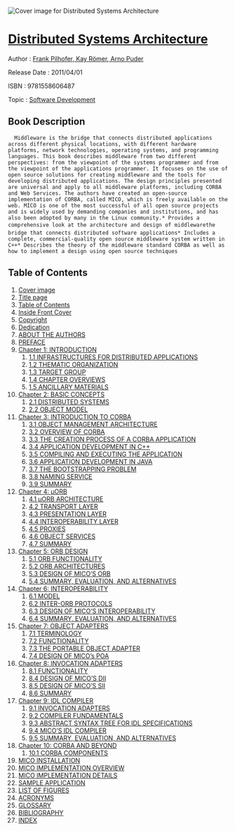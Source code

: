![Cover image for Distributed Systems Architecture](https://imgdetail.ebookreading.net/cover/cover/software_development/EB9781558606487.jpg)

[Distributed Systems Architecture](https://ebookreading.net/view/book/Distributed+Systems+Architecture-EB9781558606487_1.html "Distributed Systems Architecture")
====================================================================================================================

Author : [Frank Pilhofer](https://ebookreading.net/search/author/Frank+Pilhofer),[ Kay Römer](https://ebookreading.net/search/author/+Kay+R%C3%B6mer),[ Arno Puder](https://ebookreading.net/search/author/+Arno+Puder)

Release Date : 2011/04/01

ISBN : 9781558606487

Topic : [Software Development](https://ebookreading.net/search/category/software-development)

Book Description
-----------------

      Middleware is the bridge that connects distributed applications across different physical locations, with different hardware platforms, network technologies, operating systems, and programming languages. This book describes middleware from two different perspectives: from the viewpoint of the systems programmer and from the viewpoint of the applications programmer. It focuses on the use of open source solutions for creating middleware and the tools for developing distributed applications. The design principles presented are universal and apply to all middleware platforms, including CORBA and Web Services. The authors have created an open-source implementation of CORBA, called MICO, which is freely available on the web. MICO is one of the most successful of all open source projects and is widely used by demanding companies and institutions, and has also been adopted by many in the Linux community.* Provides a comprehensive look at the architecture and design of middlewarethe bridge that connects distributed software applications* Includes a complete, commercial-quality open source middleware system written in C++* Describes the theory of the middleware standard CORBA as well as how to implement a design using open source techniques
Table of Contents
-----------------

1. [Cover image](https://ebookreading.net/view/book/Distributed+Systems+Architecture-EB9781558606487_1.html)
1. [Title page](https://ebookreading.net/view/book/Distributed+Systems+Architecture-EB9781558606487_2.html)
1. [Table of Contents](https://ebookreading.net/view/book/Distributed+Systems+Architecture-EB9781558606487_3.html)
1. [Inside Front Cover](https://ebookreading.net/view/book/Distributed+Systems+Architecture-EB9781558606487_4.html)
1. [Copyright](https://ebookreading.net/view/book/Distributed+Systems+Architecture-EB9781558606487_5.html)
1. [Dedication](https://ebookreading.net/view/book/Distributed+Systems+Architecture-EB9781558606487_6.html)
1. [ABOUT THE AUTHORS](https://ebookreading.net/view/book/Distributed+Systems+Architecture-EB9781558606487_7.html)
1. [PREFACE](https://ebookreading.net/view/book/Distributed+Systems+Architecture-EB9781558606487_8.html)
1. [Chapter 1: INTRODUCTION](https://ebookreading.net/view/book/Distributed+Systems+Architecture-EB9781558606487_9.html)
    1. [1.1 INFRASTRUCTURES FOR DISTRIBUTED APPLICATIONS](https://ebookreading.net/view/book/Distributed+Systems+Architecture-EB9781558606487_9.html#cesectitle1)
    1. [1.2 THEMATIC ORGANIZATION](https://ebookreading.net/view/book/Distributed+Systems+Architecture-EB9781558606487_9.html#cesectitle2)
    1. [1.3 TARGET GROUP](https://ebookreading.net/view/book/Distributed+Systems+Architecture-EB9781558606487_9.html#cesectitle3)
    1. [1.4 CHAPTER OVERVIEWS](https://ebookreading.net/view/book/Distributed+Systems+Architecture-EB9781558606487_9.html#cesectitle4)
    1. [1.5 ANCILLARY MATERIALS](https://ebookreading.net/view/book/Distributed+Systems+Architecture-EB9781558606487_9.html#cesectitle5)
1. [Chapter 2: BASIC CONCEPTS](https://ebookreading.net/view/book/Distributed+Systems+Architecture-EB9781558606487_10.html)
    1. [2.1 DISTRIBUTED SYSTEMS](https://ebookreading.net/view/book/Distributed+Systems+Architecture-EB9781558606487_10.html#cesectitle1)
    1. [2.2 OBJECT MODEL](https://ebookreading.net/view/book/Distributed+Systems+Architecture-EB9781558606487_10.html#cesectitle7)
1. [Chapter 3: INTRODUCTION TO CORBA](https://ebookreading.net/view/book/Distributed+Systems+Architecture-EB9781558606487_11.html)
    1. [3.1 OBJECT MANAGEMENT ARCHITECTURE](https://ebookreading.net/view/book/Distributed+Systems+Architecture-EB9781558606487_11.html#cesectitle1)
    1. [3.2 OVERVIEW OF CORBA](https://ebookreading.net/view/book/Distributed+Systems+Architecture-EB9781558606487_11.html#cesectitle2)
    1. [3.3 THE CREATION PROCESS OF A CORBA APPLICATION](https://ebookreading.net/view/book/Distributed+Systems+Architecture-EB9781558606487_11.html#cesectitle9)
    1. [3.4 APPLICATION DEVELOPMENT IN C++](https://ebookreading.net/view/book/Distributed+Systems+Architecture-EB9781558606487_11.html#cesectitle10)
    1. [3.5 COMPILING AND EXECUTING THE APPLICATION](https://ebookreading.net/view/book/Distributed+Systems+Architecture-EB9781558606487_11.html#cesectitle15)
    1. [3.6 APPLICATION DEVELOPMENT IN JAVA](https://ebookreading.net/view/book/Distributed+Systems+Architecture-EB9781558606487_11.html#cesectitle18)
    1. [3.7 THE BOOTSTRAPPING PROBLEM](https://ebookreading.net/view/book/Distributed+Systems+Architecture-EB9781558606487_11.html#cesectitle22)
    1. [3.8 NAMING SERVICE](https://ebookreading.net/view/book/Distributed+Systems+Architecture-EB9781558606487_11.html#cesectitle26)
    1. [3.9 SUMMARY](https://ebookreading.net/view/book/Distributed+Systems+Architecture-EB9781558606487_11.html#cesectitle32)
1. [Chapter 4: μORB](https://ebookreading.net/view/book/Distributed+Systems+Architecture-EB9781558606487_12.html)
    1. [4.1 μORB ARCHITECTURE](https://ebookreading.net/view/book/Distributed+Systems+Architecture-EB9781558606487_12.html#cesectitle1)
    1. [4.2 TRANSPORT LAYER](https://ebookreading.net/view/book/Distributed+Systems+Architecture-EB9781558606487_12.html#cesectitle2)
    1. [4.3 PRESENTATION LAYER](https://ebookreading.net/view/book/Distributed+Systems+Architecture-EB9781558606487_12.html#cesectitle3)
    1. [4.4 INTEROPERABILITY LAYER](https://ebookreading.net/view/book/Distributed+Systems+Architecture-EB9781558606487_12.html#cesectitle10)
    1. [4.5 PROXIES](https://ebookreading.net/view/book/Distributed+Systems+Architecture-EB9781558606487_12.html#cesectitle14)
    1. [4.6 OBJECT SERVICES](https://ebookreading.net/view/book/Distributed+Systems+Architecture-EB9781558606487_12.html#cesectitle15)
    1. [4.7 SUMMARY](https://ebookreading.net/view/book/Distributed+Systems+Architecture-EB9781558606487_12.html#cesectitle19)
1. [Chapter 5: ORB DESIGN](https://ebookreading.net/view/book/Distributed+Systems+Architecture-EB9781558606487_13.html)
    1. [5.1 ORB FUNCTIONALITY](https://ebookreading.net/view/book/Distributed+Systems+Architecture-EB9781558606487_13.html#cesectitle1)
    1. [5.2 ORB ARCHITECTURES](https://ebookreading.net/view/book/Distributed+Systems+Architecture-EB9781558606487_13.html#cesectitle2)
    1. [5.3 DESIGN OF MICO’S ORB](https://ebookreading.net/view/book/Distributed+Systems+Architecture-EB9781558606487_13.html#cesectitle3)
    1. [5.4 SUMMARY, EVALUATION, AND ALTERNATIVES](https://ebookreading.net/view/book/Distributed+Systems+Architecture-EB9781558606487_13.html#cesectitle13)
1. [Chapter 6: INTEROPERABILITY](https://ebookreading.net/view/book/Distributed+Systems+Architecture-EB9781558606487_14.html)
    1. [6.1 MODEL](https://ebookreading.net/view/book/Distributed+Systems+Architecture-EB9781558606487_14.html#cesectitle1)
    1. [6.2 INTER-ORB PROTOCOLS](https://ebookreading.net/view/book/Distributed+Systems+Architecture-EB9781558606487_14.html#cesectitle2)
    1. [6.3 DESIGN OF MICO’S INTEROPERABILITY](https://ebookreading.net/view/book/Distributed+Systems+Architecture-EB9781558606487_14.html#cesectitle6)
    1. [6.4 SUMMARY, EVALUATION, AND ALTERNATIVES](https://ebookreading.net/view/book/Distributed+Systems+Architecture-EB9781558606487_14.html#cesectitle15)
1. [Chapter 7: OBJECT ADAPTERS](https://ebookreading.net/view/book/Distributed+Systems+Architecture-EB9781558606487_15.html)
    1. [7.1 TERMINOLOGY](https://ebookreading.net/view/book/Distributed+Systems+Architecture-EB9781558606487_15.html#cesectitle1)
    1. [7.2 FUNCTIONALITY](https://ebookreading.net/view/book/Distributed+Systems+Architecture-EB9781558606487_15.html#cesectitle2)
    1. [7.3 THE PORTABLE OBJECT ADAPTER](https://ebookreading.net/view/book/Distributed+Systems+Architecture-EB9781558606487_15.html#cesectitle8)
    1. [7.4 DESIGN OF MICO’s POA](https://ebookreading.net/view/book/Distributed+Systems+Architecture-EB9781558606487_15.html#cesectitle14)
1. [Chapter 8: INVOCATION ADAPTERS](https://ebookreading.net/view/book/Distributed+Systems+Architecture-EB9781558606487_16.html)
    1. [8.1 FUNCTIONALITY](https://ebookreading.net/view/book/Distributed+Systems+Architecture-EB9781558606487_16.html#cesectitle1)
    1. [8.4 DESIGN OF MICO’S DII](https://ebookreading.net/view/book/Distributed+Systems+Architecture-EB9781558606487_16.html#cesectitle6)
    1. [8.5 DESIGN OF MICO’S SII](https://ebookreading.net/view/book/Distributed+Systems+Architecture-EB9781558606487_16.html#cesectitle7)
    1. [8.6 SUMMARY](https://ebookreading.net/view/book/Distributed+Systems+Architecture-EB9781558606487_16.html#cesectitle8)
1. [Chapter 9: IDL COMPILER](https://ebookreading.net/view/book/Distributed+Systems+Architecture-EB9781558606487_17.html)
    1. [9.1 INVOCATION ADAPTERS](https://ebookreading.net/view/book/Distributed+Systems+Architecture-EB9781558606487_17.html#cesectitle1)
    1. [9.2 COMPILER FUNDAMENTALS](https://ebookreading.net/view/book/Distributed+Systems+Architecture-EB9781558606487_17.html#cesectitle5)
    1. [9.3 ABSTRACT SYNTAX TREE FOR IDL SPECIFICATIONS](https://ebookreading.net/view/book/Distributed+Systems+Architecture-EB9781558606487_17.html#cesectitle9)
    1. [9.4 MICO’S IDL COMPILER](https://ebookreading.net/view/book/Distributed+Systems+Architecture-EB9781558606487_17.html#cesectitle10)
    1. [9.5 SUMMARY, EVALUATION, AND ALTERNATIVES](https://ebookreading.net/view/book/Distributed+Systems+Architecture-EB9781558606487_17.html#cesectitle14)
1. [Chapter 10: CORBA AND BEYOND](https://ebookreading.net/view/book/Distributed+Systems+Architecture-EB9781558606487_18.html)
    1. [10.1 CORBA COMPONENTS](https://ebookreading.net/view/book/Distributed+Systems+Architecture-EB9781558606487_18.html#cesectitle1)
1. [MICO INSTALLATION](https://ebookreading.net/view/book/Distributed+Systems+Architecture-EB9781558606487_19.html)
1. [MICO IMPLEMENTATION OVERVIEW](https://ebookreading.net/view/book/Distributed+Systems+Architecture-EB9781558606487_20.html)
1. [MICO IMPLEMENTATION DETAILS](https://ebookreading.net/view/book/Distributed+Systems+Architecture-EB9781558606487_21.html)
1. [SAMPLE APPLICATION](https://ebookreading.net/view/book/Distributed+Systems+Architecture-EB9781558606487_22.html)
1. [LIST OF FIGURES](https://ebookreading.net/view/book/Distributed+Systems+Architecture-EB9781558606487_23.html)
1. [ACRONYMS](https://ebookreading.net/view/book/Distributed+Systems+Architecture-EB9781558606487_24.html)
1. [GLOSSARY](https://ebookreading.net/view/book/Distributed+Systems+Architecture-EB9781558606487_25.html)
1. [BIBLIOGRAPHY](https://ebookreading.net/view/book/Distributed+Systems+Architecture-EB9781558606487_26.html)
1. [INDEX](https://ebookreading.net/view/book/Distributed+Systems+Architecture-EB9781558606487_27.html)
